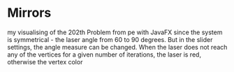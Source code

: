 # Mirrors
my visualising of the 202th Problem from pe with JavaFX
since the system is symmetrical - the laser angle from 60 to 90 degrees. But in the slider settings, the angle measure can be changed. When the laser does not reach any of the vertices for a given number of iterations, the laser is red, otherwise the vertex color
